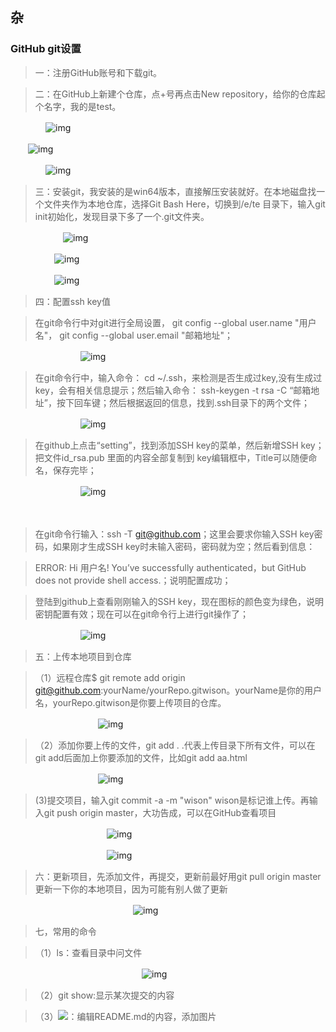 ## 杂

### GitHub  git设置



> 一：注册GitHub账号和下载git。

> 二：在GitHub上新建个仓库，点+号再点击New repository，给你的仓库起个名字，我的是test。

　　　　![img](https://i.loli.net/2020/05/05/MF6J7jquX3w9hlL.jpg)

 

　　![img](https://i.loli.net/2020/05/05/JQFywirje9xv3UN.jpg)

　　　　![img](https://i.loli.net/2020/05/05/XixdQaNCf7LEzu8.jpg)

> 三：安装git，我安装的是win64版本，直接解压安装就好。在本地磁盘找一个文件夹作为本地仓库，选择Git Bash Here，切换到/e/te 目录下，输入git init初始化，发现目录下多了一个.git文件夹。

　　　　　　![img](https://i.loli.net/2020/05/05/4TDcWXrujSsHn8K.jpg)

　　　　　![img](https://images2017.cnblogs.com/blog/1214959/201711/1214959-20171109094827934-1230236170.jpg)

　　　　　![img](https://images2017.cnblogs.com/blog/1214959/201711/1214959-20171109094857966-1693570795.jpg)

> 四：配置ssh key值

> 在git命令行中对git进行全局设置， git config --global user.name "用户名"， git config --global user.email "邮箱地址"；

　　　　　　　　![img](https://i.loli.net/2020/05/05/p4smETozPueSkKX.jpg)

>  在git命令行中，输入命令： cd ~/.ssh，来检测是否生成过key,没有生成过key，会有相关信息提示；然后输入命令： ssh-keygen -t rsa -C “邮箱地址”，按下回车键；然后根据返回的信息，找到.ssh目录下的两个文件；

　　　　　　　　![img](https://i.loli.net/2020/05/05/CLyeJjSEMraG8Xt.jpg)

> 在github上点击“setting”，找到添加SSH key的菜单，然后新增SSH key；把文件id_rsa.pub  里面的内容全部复制到 key编辑框中，Title可以随便命名，保存完毕；

　　　　　　　　![img](https://i.loli.net/2020/05/05/PK4NEuiJwr6HI9U.jpg)

　　　　　　　　　

>  在git命令行输入：ssh  -T git@github.com；这里会要求你输入SSH key密码，如果刚才生成SSH key时未输入密码，密码就为空；然后看到信息：

> ERROR: Hi 用户名! You’ve successfully authenticated，but GitHub does not provide shell access.；说明配置成功；

> 登陆到github上查看刚刚输入的SSH key，现在图标的颜色变为绿色，说明密钥配置有效；现在可以在git命令行上进行git操作了；

　　　　　　　　![img](https://i.loli.net/2020/05/05/8qDaw1tQChEeogP.jpg)

 

> 五：上传本地项目到仓库

> （1）远程仓库$ git remote add origin git@github.com:yourName/yourRepo.gitwison。yourName是你的用户名，yourRepo.gitwison是你要上传项目的仓库。

　　　　　　　　　　![img](https://i.loli.net/2020/05/05/by12QIjDrtTqWEu.jpg)

> （2）添加你要上传的文件，git add .  .代表上传目录下所有文件，可以在git add后面加上你要添加的文件，比如git add aa.html

　　　　　　　　　　![img](https://i.loli.net/2020/05/05/Q2uOC6fnN8vjS1p.jpg)

> (3)提交项目，输入git commit -a -m "wison"  wison是标记谁上传。再输入git push origin master，大功告成，可以在GitHub查看项目

　　　　　　　　　　　![img](https://i.loli.net/2020/05/05/ngK8kbCjXTWLru2.jpg)

　　　　　　　　　　　![img](https://i.loli.net/2020/05/05/yoWCr4PZu5S9L2t.jpg)

> 六：更新项目，先添加文件，再提交，更新前最好用git pull origin master更新一下你的本地项目，因为可能有别人做了更新

　　　　　　　　　　　　　　![img](https://i.loli.net/2020/05/05/ChdBnYz4gNl9WHO.jpg)

 

> 七，常用的命令

> （1）ls：查看目录中问文件

　　　　　　　　　　　　　　　![img](https://i.loli.net/2020/05/05/vqxfjCFtarJZD1d.png)

> （2）git show:显示某次提交的内容

> （3）![](1.PNG)：编辑README.md的内容，添加图片

